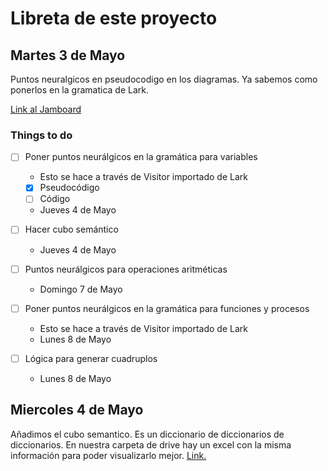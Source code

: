 # Libreta de este proyecto

## Martes 3 de Mayo

Puntos neuralgicos en pseudocodigo en los diagramas. Ya sabemos como ponerlos en la gramatica de Lark.

[Link al Jamboard](https://jamboard.google.com/d/1ILXlT5NbuGAxPVk7HlTSRH7XFH8RNjTzt2DB5SsL8TE)

### Things to do

- [ ] Poner puntos neurálgicos en la gramática para variables

  - Esto se hace a través de Visitor importado de Lark
  - [x] Pseudocódigo
  - [ ] Código
  - Jueves 4 de Mayo

- [ ] Hacer cubo semántico

  - Jueves 4 de Mayo

- [ ] Puntos neurálgicos para operaciones aritméticas

  - Domingo 7 de Mayo

- [ ] Poner puntos neurálgicos en la gramática para funciones y procesos

  - Esto se hace a través de Visitor importado de Lark
  - Lunes 8 de Mayo

- [ ] Lógica para generar cuadruplos
  - Lunes 8 de Mayo

## Miercoles 4 de Mayo

Añadimos el cubo semantico. Es un diccionario de diccionarios de diccionarios. En nuestra carpeta de drive hay un excel con la misma información para poder visualizarlo mejor. [Link.](https://docs.google.com/spreadsheets/d/17O1yEIGW2DZGPSVYCjtUNRyiWTKE5tLADRxhTVDiijg/edit#gid=1187907093)
